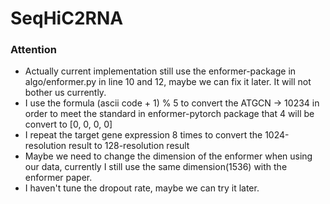 # SeqHiC2RNA

### Attention
* Actually current implementation still use the enformer-package in algo/enformer.py in line 10 and 12, maybe we can fix it later. It will not bother us currently.
* I use the formula (ascii code + 1) % 5 to convert the ATGCN -> 10234 in order to meet the standard in enformer-pytorch package that 4 will be convert to [0, 0, 0, 0]
* I repeat the target gene expression 8 times to convert the 1024-resolution result to 128-resolution result
* Maybe we need to change the dimension of the enformer when using our data, currently I still use the same dimension(1536) with the enformer paper.
* I haven't tune the dropout rate, maybe we can try it later. 